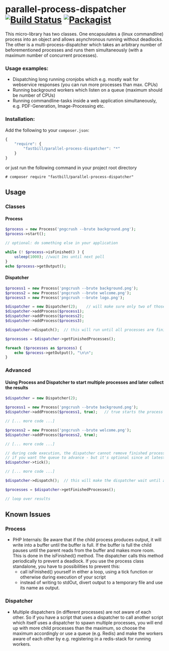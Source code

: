 # parallel-process-dispatcher [![Build Status](https://travis-ci.com/fastbill/parallel-process-dispatcher.svg?branch=master)](https://travis-ci.com/fastbill/parallel-process-dispatcher) [![Packagist](https://img.shields.io/packagist/dt/fastbill/parallel-process-dispatcher.svg)](https://packagist.org/packages/fastbill/parallel-process-dispatcher)

This micro-library has two classes. One encapsulates a (linux commandline) process into an object and allows asynchronous running without deadlocks. 
The other is a multi-process-dispatcher which takes an arbitrary number of beforementioned processes and runs them simultaneously (with a maximum number of concurrent processes).

### Usage examples:
* Dispatching long running cronjobs which e.g. mostly wait for webservice responses (you can run more processes than
  max. CPUs)
* Running background workers which listen on a queue (maximum should be number of CPUs)
* Running commandline-tasks inside a web application simultaneously, e.g. PDF-Generation, Image-Processing etc.


### Installation:

Add the following to your `composer.json`:
```js
{
    "require": {
        "fastbill/parallel-process-dispatcher": "*"
    }
}
```

or just run the following command in your project root directory

```
# composer require "fastbill/parallel-process-dispatcher"
```

## Usage

### Classes

#### Process

```php
$process = new Process('pngcrush --brute background.png');
$process->start();

// optional: do something else in your application

while (! $process->isFinished() ) {
    usleep(1000); //wait 1ms until next poll
}
echo $process->getOutput();
```

#### Dispatcher

```php
$process1 = new Process('pngcrush --brute background.png');
$process2 = new Process('pngcrush --brute welcome.png'); 
$process3 = new Process('pngcrush --brute logo.png'); 

$dispatcher = new Dispatcher(2);    // will make sure only two of those will actually run at the same time
$dispatcher->addProcess($process1);
$dispatcher->addProcess($process2);
$dispatcher->addProcess($process3);

$dispatcher->dispatch();  // this will run until all processes are finished.

$processes = $dispatcher->getFinishedProcesses();

foreach ($processes as $process) {
    echo $process->getOutput(), "\n\n";
}
```

### Advanced

#### Using Process and Dispatcher to start multiple processes and later collect the results

```php
$dispatcher = new Dispatcher(2);

$process1 = new Process('pngcrush --brute background.png');
$dispatcher->addProcess($process1, true);   // true starts the process if there are still free slots

// [... more code ...]

$process2 = new Process('pngcrush --brute welcome.png'); 
$dispatcher->addProcess($process2, true);

// [... more code ...]

// during code execution, the dispatcher cannot remove finished processes from the stack, so you have to call the tick()-function
// if you want the queue to advance - but it's optional since at latest the __destruct() function will call dispatch(); 
$dispatcher->tick();

// [... more code ...]

$dispatcher->dispatch();  // this will make the dispatcher wait until all the processes are finished, if they are still running

$processes = $dispatcher->getFinishedProcesses();

// loop over results
```





## Known Issues

### Process

* PHP Internals: Be aware that if the child process produces output, it will write into a buffer until the buffer is
full. If the buffer is full the child pauses until the parent reads from the buffer and makes more room. This is done
in the isFinished() method. The dispatcher calls this method periodically to prevent a deadlock. If you use the process
class standalone, you have to possibilities to prevent this:
  * call isFinished() yourself in either a loop, using a tick function or otherwise during execution of your script
  * instead of writing to stdOut, divert output to a temporary file and use its name as output.
  
### Dispatcher

* Multiple dispatchers (in different processes) are not aware of each other. So if you have a script that uses a
dispatcher to call another script which itself uses a dispatcher to spawn multiple processes, you will end up with more
child processes than the maximum, so choose the maximum accordingly or use a queue (e.g. Redis) and make the workers
aware of each other by e.g. registering in a redis-stack for running workers.
